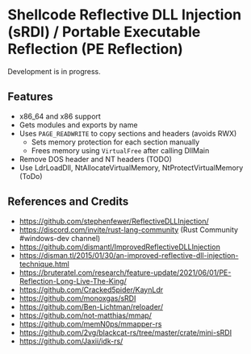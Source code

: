 # Shellcode Reflective DLL Injection (sRDI) / Portable Executable Reflection (PE Reflection)

Development is in progress.

## Features

* x86_64 and x86 support
* Gets modules and exports by name
* Uses `PAGE_READWRITE` to copy sections and headers (avoids RWX)
    * Sets memory protection for each section manually
    * Frees memory using `VirtualFree` after calling DllMain
* Remove DOS header and NT headers (TODO)
* Use LdrLoadDll, NtAllocateVirtualMemory, NtProtectVirtualMemory (ToDo)

## References and Credits

* https://github.com/stephenfewer/ReflectiveDLLInjection/
* https://discord.com/invite/rust-lang-community (Rust Community #windows-dev channel)
* https://github.com/dismantl/ImprovedReflectiveDLLInjection
* https://disman.tl/2015/01/30/an-improved-reflective-dll-injection-technique.html
* https://bruteratel.com/research/feature-update/2021/06/01/PE-Reflection-Long-Live-The-King/
* https://github.com/Cracked5pider/KaynLdr
* https://github.com/monoxgas/sRDI
* https://github.com/Ben-Lichtman/reloader/
* https://github.com/not-matthias/mmap/
* https://github.com/memN0ps/mmapper-rs
* https://github.com/2vg/blackcat-rs/tree/master/crate/mini-sRDI
* https://github.com/Jaxii/idk-rs/